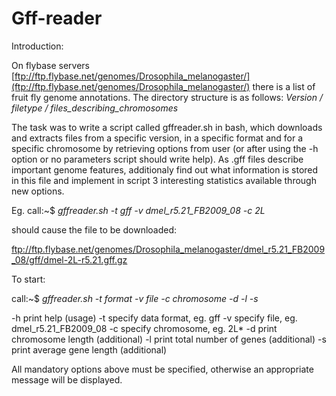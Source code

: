 # Gff-reader

Introduction:

On flybase servers [ftp://ftp.flybase.net/genomes/Drosophila_melanogaster/](ftp://ftp.flybase.net/genomes/Drosophila_melanogaster/)
there is a list of fruit fly genome annotations. The directory structure is as follows:
*Version / filetype / files_describing_chromosomes*

The task was to write a script called gffreader.sh in bash, which downloads and extracts files from a specific version, in a specific format and
for a specific chromosome by retrieving  options from user (or after using the -h option or no parameters script should write help). 
As .gff files describe important genome features, additionaly find out what information is stored in this file and implement in script 3 interesting statistics available through new options. 

Eg.
call:~$ *gffreader.sh -t gff -v dmel_r5.21_FB2009_08 -c 2L*

should cause the file to be downloaded:

ftp://ftp.flybase.net/genomes/Drosophila_melanogaster/dmel_r5.21_FB2009_08/gff/dmel-2L-r5.21.gff.gz

To start:

call:~$ *gffreader.sh -t format -v file -c chromosome -d -l -s*

 -h print help (usage)
 -t specify data format, eg. gff
 -v specify file, eg. dmel_r5.21_FB2009_08
 -c specify chromosome, eg. 2L*
 -d print  chromosome length (additional)
 -l print total number of genes (additional)
 -s print average gene length (additional)
 
All mandatory options above must be specified, otherwise an appropriate message will be displayed.
